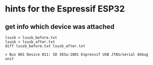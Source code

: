 # hints for the Espressif ESP32

## get info which device was attached
```
lsusb > lsusb_before.txt
lsusb > lsusb_after.txt
diff lsusb_before.txt lsusb_after.txt

> Bus 001 Device 011: ID 303a:1001 Espressif USB JTAG/serial debug unit
```
